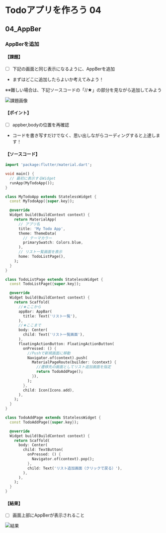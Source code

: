 # Todoアプリを作ろう 04

## 04_AppBer

### AppBerを追加

#### **【課題】**

- [ ] 下記の画面と同じ表示になるように、AppBerを追加
- まずはどこに追加したらよいか考えてみよう！

※※難しい場合は、下記ソースコードの「//★」の部分を見ながら追加してみよう

![課題画像](origin/04_result.png)
  
#### **【ポイント】**

- [ ] appber,bodyの位置を再確認
- コードを書き写すだけでなく、思い出しながらコーディングすると上達します！

#### **【ソースコード】**

```Dart
import 'package:flutter/material.dart';

void main() {
  // 最初に表示するWidget
  runApp(MyTodoApp());
}

class MyTodoApp extends StatelessWidget {
  const MyTodoApp({super.key});

  @override
  Widget build(BuildContext context) {
    return MaterialApp(
      // アプリ名
      title: 'My Todo App',
      theme: ThemeData(
        // テーマカラー
        primarySwatch: Colors.blue,
      ),
      // リスト一覧画面を表示
      home: TodoListPage(),
    );
  }
}

class TodoListPage extends StatelessWidget {
  const TodoListPage({super.key});

  @override
  Widget build(BuildContext context) {
    return Scaffold(
      //★ここから
      appBar: AppBar(
        title: Text('リスト一覧'),
      ),
      //★ここまで
      body: Center(
        child: Text('リスト一覧画面'),
      ),
      floatingActionButton: FloatingActionButton(
        onPressed: () {
          //Pushで新規画面に移動
          Navigator.of(context).push(
            MaterialPageRoute(builder: (context) {
              //遷移先の画面としてリスト追加画面を指定
              return TodoAddPage();
            }),
          );
        },
        child: Icon(Icons.add),
      ),
    );
  }
}

class TodoAddPage extends StatelessWidget {
  const TodoAddPage({super.key});

  @override
  Widget build(BuildContext context) {
    return Scaffold(
      body: Center(
        child: TextButton(
          onPressed: () {
            Navigator.of(context).pop();
          },
          child: Text('リスト追加画面（クリックで戻る）'),
        ),
      ),
    );
  }
}
```

#### **【結果】**  

- [ ] 画面上部にAppBerが表示されること

![結果](origin/04_result.png)
